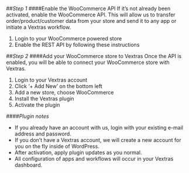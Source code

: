 ##_Step 1_
####Enable the WooCommerce API
If it’s not already been activated, enable the WooCommerce API. This will allow us to transfer order/product/customer data from your store and send it to any app or initiate a Vextras workflow.

1. Login to your WooCommerce powered store
2. Enable the REST API by following these instructions

##_Step 2_
####Add your WooCommerce store to Vextras
Once the API is enabled, you will be able to connect your WooCommerce store with Vextras.

1. Login to your Vextras account
2. Click ‘+ Add New’ on the bottom left
3. Add a new store, choose WooCommerce
4. Install the Vextras plugin
5. Activate the plugin

####_Plugin notes_

* If you already have an account with us, login with your existing e-mail address and password.
* If you don’t have a Vextras account, we will create a new account for you on the fly inside of WordPress.
* After activation, apply plugin updates as you normal.
* All configuration of apps and workflows will occur in your Vextras dashboard.
